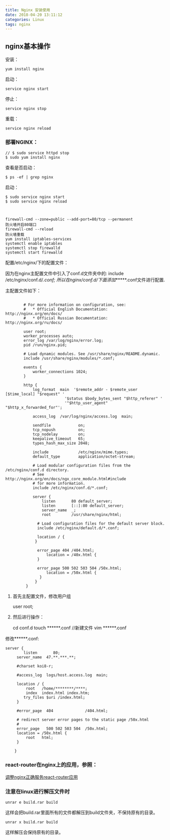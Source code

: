 ```yaml
---
title: Nginx 安装使用
date: 2018-04-20 13:11:12
categories: Linux
tags: nginx
---
```


## nginx基本操作

安装：

	yum install nginx

启动：

	service nginx start

停止： 
		
	service nginx stop

重载： 
		
	service nginx reload



### 部署NGINX：

	// $ sudo service httpd stop
	$ sudo yum install nginx

查看是否启动：
	
	$ ps -ef | grep nginx
启动：

	$ sudo service nginx start
	$ sudo service nginx reload



	firewall-cmd --zone=public --add-port=80/tcp --permanent
	防火墙开启80端口
	firewall-cmd --reload
	防火墙重载
	yum install iptables-services
	systemctl enable iptables
	systemctl stop firewalld
	systemctl start firewalld

配置/etc/nginx/下的配置文件：

因为在nginx主配置文件中引入了conf.d文件夹中的:
 include /etc/nginx/conf.d/*.conf;
所以在nginx/conf.d/下面添加******.conf文件进行配置.

主配置文件如下：

``` nginx

		# For more information on configuration, see:
		#   * Official English Documentation: http://nginx.org/en/docs/
		#   * Official Russian Documentation: http://nginx.org/ru/docs/

		user root;
		worker_processes auto;
		error_log /var/log/nginx/error.log;
		pid /run/nginx.pid;

		# Load dynamic modules. See /usr/share/nginx/README.dynamic.
		include /usr/share/nginx/modules/*.conf;

		events {
		    worker_connections 1024;
		}

		http {
		    log_format  main  '$remote_addr - $remote_user [$time_local] "$request" '
	                      '$status $body_bytes_sent "$http_referer" '
	                      '"$http_user_agent" "$http_x_forwarded_for"';

		    access_log  /var/log/nginx/access.log  main;

		    sendfile            on;
		    tcp_nopush          on;
		    tcp_nodelay         on;
		    keepalive_timeout   65;
		    types_hash_max_size 2048;

		    include             /etc/nginx/mime.types;
		    default_type        application/octet-stream;

		    # Load modular configuration files from the /etc/nginx/conf.d directory.
		    # See http://nginx.org/en/docs/ngx_core_module.html#include
		    # for more information.
		    include /etc/nginx/conf.d/*.conf;

		    server {
		        listen       80 default_server;
		        listen       [::]:80 default_server;
		        server_name  _;
		        root         /usr/share/nginx/html;

	          # Load configuration files for the default server block.
	          include /etc/nginx/default.d/*.conf;

	          location / {
 	         }

	          error_page 404 /404.html;
	              location = /40x.html {
	          }

	          error_page 500 502 503 504 /50x.html;
	              location = /50x.html {
	   	       }
	 	     }
	 	 }

```


1. 首先主配置文件，修改用户组

	user root;

2. 然后进行操作：

	cd conf.d
	touch ******.conf  //新建文件
	vim ******.conf  

修改******.conf:

	server {
	        listen       80;
       	 server_name  47.**.***.**;

       	 #charset koi8-r;

       	 #access_log  logs/host.access.log  main;

       	 location / {
       	     root   /home/********/****;
       	     index  index.html index.htm;
		    try_files $uri /index.html;
       	 }
	
       	 #error_page  404              /404.html;
	
       	 # redirect server error pages to the static page /50x.html
       	 #
       	 error_page   500 502 503 504  /50x.html;
       	 location = /50x.html {
       	     root   html;
       	 }
	
    	}	

### react-router在nginx上的应用，参照：

[调整nginx正确服务react-router应用](https://blog.csdn.net/qq_26222859/article/details/54287068)


### 注意在linux进行解压文件时

	unrar e build.rar build

这样会把build.rar里面所有的文件都解压到build文件夹，不保持原有的目录。

	unrar x build.rar build

这样解压会保持原有的目录。
